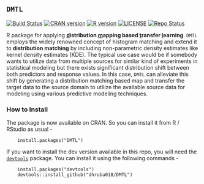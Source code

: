 ## `DMTL`

[![Build Status](https://www.travis-ci.com/dhruba018/DMTL.svg?branch=main)](https://www.travis-ci.com/dhruba018/DMTL)
[![CRAN version](http://www.r-pkg.org/badges/version/DMTL)](https://CRAN.R-project.org/package=DMTL)
[![R version](https://img.shields.io/badge/R%3E=-3.6.1-blue)](https://cran.r-project.org/)
[![LICENSE](https://img.shields.io/badge/license-GPL--3-blueviolet)](https://www.gnu.org/licenses/gpl-3.0.en.html)
[![Repo Status](https://www.repostatus.org/badges/latest/active.svg)](https://www.repostatus.org/#active)

R package for applying **<ins>d</ins>istribution <ins>m</ins>apping based <ins>t</ins>ransfer <ins>l</ins>earning**. `DMTL` employs the widely renowned concept of histogram matching and extend it to  **distribution matching** by including non-parametric density estimates like kernel density estimates (KDE). The typical use case would be if somebody wants to utilize data from multiple sources for similar kind of experiments in statistical modeling but there exists significant distribution shift between both predictors and response values. In this case, `DMTL` can alleviate this shift by generating a distribution matching based map and transfer the target data to the source domain to utilize the available source data for modeling using various predictive modeling techniques.  

### How to Install
The package is now available on CRAN. So you can install it from R / RStudio as usual - 
		
		install.packages("DMTL")

If you want to install the dev version available in this repo, you will need the [`devtools`](https://CRAN.R-project.org/package=devtools) package. You can install it using the following commands - 
		
		install.packages("devtools")
		devtools::install_github("dhruba018/DMTL")  
